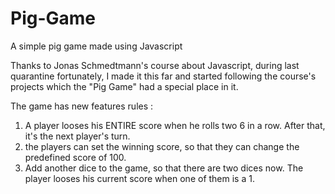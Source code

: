 # Pig-Game
A simple pig game made using Javascript 
                                                     
Thanks to Jonas Schmedtmann's course about Javascript, during last quarantine fortunately, I made it this far and started following the course's projects which the "Pig Game" had a special place in it.

The game has new features rules :
1. A player looses his ENTIRE score when he rolls two 6 in a row. After that, it's the next player's turn. 
2. the players can set the winning score, so that they can change the predefined score of 100. 
3. Add another dice to the game, so that there are two dices now. The player looses his current score when one of them is a 1. 
